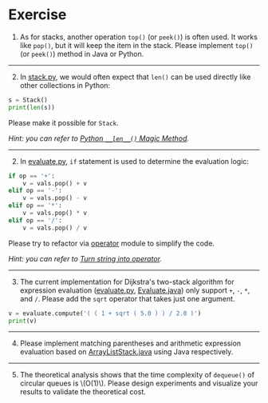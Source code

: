 # Exercise
1. As for stacks, another operation `top()` (or `peek()`) is often used. It works like `pop()`, but it will keep the item in the stack. Please implement `top()` (or `peek()`) method in Java or Python.

---
2. In [stack.py](https://github.com/ChenZhongPu/data-structure-swufe/tree/master/code/python/stack-queue/stack.py), we would often expect that `len()` can be used directly like other collections in Python:

```python
s = Stack()
print(len(s))
```

Please make it possible for `Stack`.

*Hint: you can refer to [Python `__len__()` Magic Method](https://blog.finxter.com/python-__len__-magic-method/).*

---
2. In [evaluate.py](https://github.com/ChenZhongPu/data-structure-swufe/tree/master/code/python/stack-queue/evaluate.py),  `if` statement is used to determine the evaluation logic:

```python
if op == '+':
    v = vals.pop() + v
elif op == '-':
    v = vals.pop() - v
elif op == '*':
    v = vals.pop() * v
elif op == '/':
    v = vals.pop() / v
```

Please try to refactor via [operator](https://docs.python.org/3/library/operator.html) module to simplify the code. 

*Hint: you can refer to [Turn string into operator](https://stackoverflow.com/questions/1740726/).*

---
3. The current implementation for Dijkstra's two-stack algorithm for expression evaluation ([evaluate.py](https://github.com/ChenZhongPu/data-structure-swufe/tree/master/code/python/stack-queue/evaluate.py), [Evaluate.java]()) only support `+`, `-`, `*`, and `/`. Please add the `sqrt` operator that takes just one argument.

```python
v = evaluate.compute('( ( 1 + sqrt ( 5.0 ) ) / 2.0 )')
print(v)
```

---
4. Please implement matching parentheses and arithmetic expression evaluation based on [ArrayListStack.java](https://github.com/ChenZhongPu/data-structure-swufe/tree/master/code/java/stack-queue/src/main/java/org/swufe/datastructure/ArrayListStack.java) using Java respectively.


---
5. The theoretical analysis shows that the time complexity of `dequeue()` of circular queues is \\(O(1)\\). Please design experiments and visualize your results to validate the theoretical cost.